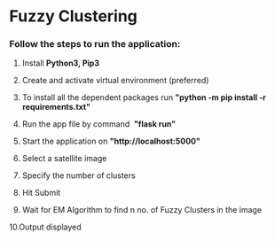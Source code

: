 # Fuzzy Clustering

### Follow the steps to run the application: 

1. Install **Python3, Pip3** 

2. Create and activate virtual environment (preferred)    

3. To install all the dependent packages run  **"python -m pip install -r requirements.txt"**  

4. Run the app file by command  **"flask run"**   

5. Start the application on **"http://localhost:5000"**

6. Select a satellite image    

7. Specify the number of clusters

8. Hit Submit    

9. Wait for EM Algorithm to find n no. of Fuzzy Clusters in the image    

10.Output displayed 
